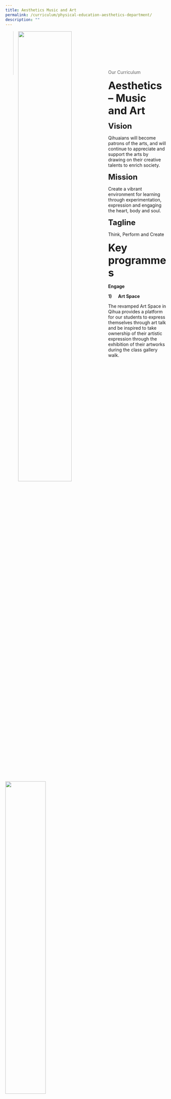 ```yaml
---
title: Aesthetics Music and Art
permalink: /curriculum/physical-education-aesthetics-department/
description: ""
---
```

><img src="images/Curriculum/Picture-3-min.jpg"  
     style="width:60%"
			align="left"><br><br><br><br><br><br><br>
>Our Curriculum

**<font size=6>Aesthetics – Music and Art</font>**

**<font size=5>Vision</font>**

Qihuaians will become patrons of the arts, and will continue to appreciate and support the arts by drawing on their creative talents to enrich society.

**<font size=5>Mission</font>**

Create a vibrant environment for learning through experimentation, expression and engaging the heart, body and soul.

**<font size=5>Tagline</font>**

Think, Perform and Create

**<font size=6>Key programmes</font>**

**Engage**
    

**1)**     **Art Space**

The revamped Art Space in Qihua provides a platform for our students to express themselves through art talk and be inspired to take ownership of their artistic expression through the exhibition of their artworks during the class gallery walk.

<img src="/images/Curriculum/Music%20And%20Art/Music%20and%20Art%201.jpg"  
     style="width:50%">

<img src="/images/Curriculum/Music%20And%20Art/Music%20and%20Art%202.jpg"  
     style="width:50%">


<img src="/images/Curriculum/Music%20And%20Art/Music%20and%20Art%203.jpg"  
     style="width:50%">


<img src="/images/Curriculum/Music%20And%20Art/Music%20and%20Art%204.jpg"  
     style="width:50%">


**\***_The activities were conducted in accordance with SMM guidelines._

**2)**     **Home-based learning – Annual Art Challenge**

Qihuaians took up the challenge to recreate famous artworks at home. The challenge encouraged families to stay engaged and inspired through art during the circuit breaker. The results of this challenge displayed the creativity of our students.

<img src="/images/Curriculum/Music%20And%20Art/Music%20and%20Art%205.jpg"  
     style="width:50%">
		 
		 
<img src="/images/Curriculum/Music%20And%20Art/Music%20and%20Art%206.jpg"  
     style="width:50%">
		 
		 
<img src="/images/Curriculum/Music%20And%20Art/Music%20and%20Art%207.jpg"  
     style="width:50%">
		 
		 
<img src="/images/Curriculum/Music%20And%20Art/Music%20and%20Art%208.jpg"  
     style="width:50%">


**3)**     **\[Upcoming 2021 Semester 2\] P4 Museum Based Learning – Virtual Tour**

Museum Based Learning (MBL) is a compulsory module for all Primary 4 students. This year, we will take the primary 4 students on a virtual tour to the National Gallery Singapore (NGS) as part of a pilot program jointly conducted by MOE (Arts Education Branch and Guidance Branch) and NGS. Students will venture through an art trail online, guided by docents from NGS. Students will get the opportunity to observe, analyze artworks and engage in art discussion.

* **Enrich**
    

**1)**     **P4 and 6 Digital Photography Workshop**

Selected P4 and P6 students went through a Digital Photography workshop led by an experienced photographer. They had the opportunity to handle a DSLR camera, learn more about its functions and techniques on how to take creative photographs. The students had lots of fun discovering new things about photography and were given opportunities to put their skills to the test as they were assigned the role of the student photographer at school events.

<img src="/images/Curriculum/Music%20And%20Art/Music%20and%20Art%209.jpg"  
     style="width:40%">

<img src="/images/Curriculum/Music%20And%20Art/Music%20and%20Art%2010.jpg"  
     style="width:50%">
		 
<img src="/images/Curriculum/Music%20And%20Art/Music%20and%20Art%2011.jpg"  
     style="width:50%">
		 
		 

* **Excel**
    

**1)**     **Young Illustrators – Collaboration with Xingnan Primary School and community partners**

The project aims to engage aspiring young illustrators to come up with their own comic book based on their learning journey experience during the Jurong heritage tour.

Working closely with the school’s art teachers and Illustrator, Mr Shum Kah Fai, who is trained in storyboarding and has illustrated a number of books for children’s writing, the young illustrators were guided through the processes in making a comic book. The book is expected to be published by the end of 2021.

<img src="/images/Curriculum/Music%20And%20Art/Music%20and%20Art%2012.jpg"  
     style="width:50%">
		 
<img src="/images/Curriculum/Music%20And%20Art/Music%20and%20Art%2013.jpg"  
     style="width:50%">
		 